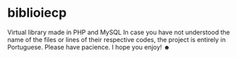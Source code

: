 # biblioiecp
Virtual library made in PHP and MySQL
In case you have not understood the name of the files or lines of their respective codes, the project is entirely in Portuguese. Please have pacience.
I hope you enjoy! ☻
